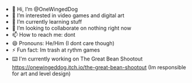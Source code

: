 - 👋 Hi, I’m @OneWingedDog
- 👀 I’m interested in video games and digital art
- 🌱 I’m currently learning stuff
- 💞️ I’m looking to collaborate on nothing right now
- 📫 How to reach me: dont
- 😄 Pronouns: He/Him (I dont care though)
- ⚡ Fun fact: Im trash at rythm games
- ⌨️ I'm currently working on The Great Bean Shootout https://onewingeddog.itch.io/the-great-bean-shootout  (Im responsible for art and level design)
<!---#
OneWingedDog/OneWingedDog is a ✨ special ✨ repository because its `README.md` (this file) appears on your GitHub profile.
You can click the Preview link to take a look at your changes.
--->
